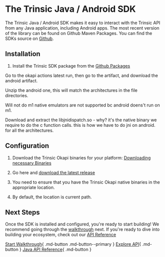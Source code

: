 # The Trinsic  Java / Android SDK

The Trinsic Java / Android SDK makes it easy to interact with the Trinsic API from any Java application, including Android apps. The most recent version of the library can be found on Github Maven Packages. You can find the SDKs source on [Github](https://github.com/trinsic-id/sdk/tree/main/java).

## Installation
1. Install the Trinsic SDK package from the [Github Packages](https://github.com/trinsic-id/sdk/packages/940563) <!-- not clear what package I need to download. It looks like just the CLI packages are published here. -->

Go to the okapi actions latest run, then go to the artifact, and download the android artifact. 

Unzip the android one, this will match the architectures in the file directories.

Will not do m1 native emulators are not supported bc android doens't run on m1. 

Download and extract the libjnidispatch.so - why? it's the native binary we require to do the c function calls. this is how we have to do jni on android. for all the architectures. 



## Configuration
1. Download the Trinsic Okapi binaries for your platform: [Downloading necessary Binaries](https://github.com/trinsic-id/sdk-examples/tree/main/android/app/src/main/jniLibs) <!-- What platform do you mean - the one for my computer where I'll be running an emulator or the one for android? How do I figure out what architecture my platform is? when I follow this link -->

2. Go here and [download the latest release](https://github.com/trinsic-id/sdk/releases/latest)
3. You need to ensure that you have the Trinsic Okapi native binaries in the appropriate location.
4. By default, the location is current path.

## Next Steps

Once the SDK is installed and configured, you're ready to start building! We recommend going through the [walkthrough](./drivers-license-android.md) next. If you're ready to dive into building your ecosystem, check out our [API Reference](../reference/index.md)

[Start Walkthrough](./drivers-license-android.md){ .md-button .md-button--primary } [Explore API](../reference/index.md){ .md-button } [Java API Reference](../reference/java/_index.md){ .md-button }
